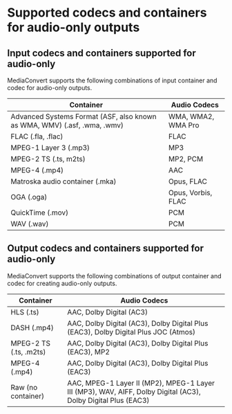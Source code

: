 # Supported codecs and containers for audio\-only outputs<a name="supported-codecs-containers-audio-only"></a>

## Input codecs and containers supported for audio\-only<a name="input-codecs-and-containers-supported-for-audio-only"></a>

MediaConvert supports the following combinations of input container and codec for audio\-only outputs\.


| Container | Audio Codecs | 
| --- | --- | 
| Advanced Systems Format \(ASF, also known as WMA, WMV\) \(\.asf, \.wma, \.wmv\) | WMA, WMA2, WMA Pro | 
| FLAC \(\.fla, \.flac\) | FLAC | 
| MPEG\-1 Layer 3 \(\.mp3\) | MP3 | 
| MPEG\-2 TS \(\.ts, m2ts\) | MP2, PCM | 
| MPEG\-4 \(\.mp4\) | AAC | 
| Matroska audio container \(\.mka\) | Opus, FLAC | 
| OGA \(\.oga\) | Opus, Vorbis, FLAC | 
| QuickTime \(\.mov\) | PCM | 
| WAV \(\.wav\) | PCM | 

## Output codecs and containers supported for audio\-only<a name="output-codecs-and-containers-supported-for-audio-only"></a>

MediaConvert supports the following combinations of output container and codec for creating audio\-only outputs\.


| Container | Audio Codecs | 
| --- | --- | 
| HLS \(\.ts\) | AAC, Dolby Digital \(AC3\) | 
| DASH \(\.mp4\) | AAC, Dolby Digital \(AC3\), Dolby Digital Plus \(EAC3\), Dolby Digital Plus JOC \(Atmos\) | 
| MPEG\-2 TS \(\.ts, \.m2ts\) | AAC, Dolby Digital \(AC3\), Dolby Digital Plus \(EAC3\), MP2 | 
| MPEG\-4 \(\.mp4\) | AAC, Dolby Digital \(AC3\), Dolby Digital Plus \(EAC3\) | 
| Raw \(no container\) | AAC, MPEG\-1 Layer II \(MP2\), MPEG\-1 Layer III \(MP3\), WAV, AIFF, Dolby Digital \(AC3\), Dolby Digital Plus \(EAC3\) | 